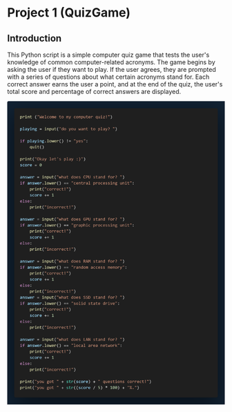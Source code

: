# Project 1 (QuizGame)

## Introduction

This Python script is a simple computer quiz game that tests the user's knowledge of common computer-related acronyms. The game begins by asking the user if they want to play. If the user agrees, they are prompted with a series of questions about what certain acronyms stand for. Each correct answer earns the user a point, and at the end of the quiz, the user's total score and percentage of correct answers are displayed.

![alt text](1.png)
